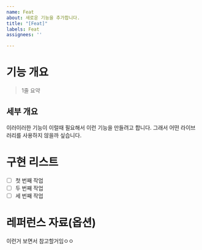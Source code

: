 ```yaml
---
name: Feat
about: 새로운 기능을 추가합니다.
title: "[Feat]"
labels: Feat
assignees: ''

---
```


# 기능 개요
> 1줄 요약
## 세부 개요
이러이러한 기능이 이럴때 필요해서 이런 기능을 만들려고 합니다.
그래서 어떤 라이브러리를 사용하지 않을까 싶습니다.


# 구현 리스트

- [ ] 첫 번째 작업
- [ ] 두 번째 작업
- [ ] 세 번째 작업

# 레퍼런스 자료(옵션)
이런거 보면서 참고할거임ㅇㅇ

